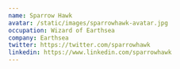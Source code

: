 ```yaml
---
name: Sparrow Hawk
avatar: /static/images/sparrowhawk-avatar.jpg
occupation: Wizard of Earthsea
company: Earthsea
twitter: https://twitter.com/sparrowhawk
linkedin: https://www.linkedin.com/sparrowhawk
---
```


<!-- Juan Martin Giménez (A.K.A Ann0nip) is a Frontend Developer who has been working for more than eight years in companies with multicultural and international teams working with modern workflows and environments. He is a curious guy that is focused mainly on JavaScript. His last projects were React and NextJs, consuming RESTful APIs and styling in TailwindCss.
Currently, he is studying Blockchain development as a hobby, but... who knows what can happen in the future. -->
